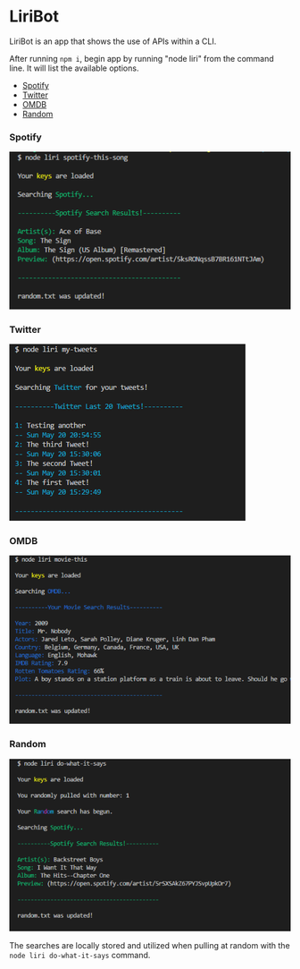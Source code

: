 # LiriBot
LiriBot is an app that shows the use of APIs within a CLI.

After running `npm i`, begin app by running "node liri" from the command line. It will list the available options.

* [Spotify](#spotify)
* [Twitter](#twitter)
* [OMDB](#omdb)
* [Random](#random)


### <a name="spotify">Spotify
![Spotify](/imgs/spotify.PNG)

### <a name="twitter">Twitter
![Twitter](/imgs/twitter.PNG)

### <a name="omdb">OMDB
![OMDB](/imgs/omdb.PNG)

### <a name="random">Random
![Random](/imgs/random.PNG)

The searches are locally stored and utilized when pulling at random with the `node liri do-what-it-says` command.

